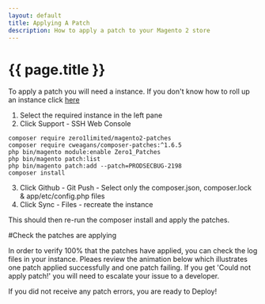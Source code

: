 ```yaml
---
layout: default
title: Applying A Patch
description: How to apply a patch to your Magento 2 store
---
```


# {{ page.title }}
To apply a patch you will need a instance. If you don't know how to roll up an instance click [here](/tutorials/create-a-new-istance.html)

1. Select the required instance in the left pane
2. Click Support - SSH Web Console

```
composer require zero1limited/magento2-patches
composer require cweagans/composer-patches:^1.6.5
php bin/magento module:enable Zero1_Patches
php bin/magento patch:list
php bin/magento patch:add --patch=PRODSECBUG-2198
composer install
```

3. Click Github - Git Push - Select only the composer.json, composer.lock & app/etc/config.php files
4. Click Sync - Files - recreate the instance

This should then re-run the composer install and apply the patches.

#Check the patches are applying

In order to verify 100% that the patches have applied, you can check the log files in your instance. Pleaes review the animation below which illustrates one patch applied successfully and one patch failing. If you get 'Could not apply patch!' you will need to escalate your issue to a developer.

If you did not receive any patch errors, you are  ready to Deploy!
